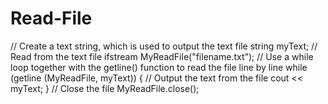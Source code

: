 # Read-File
// Create a text string, which is used to output the text file string myText;  // Read from the text file ifstream MyReadFile("filename.txt");  // Use a while loop together with the getline() function to read the file line by line while (getline (MyReadFile, myText)) {   // Output the text from the file   cout &lt;&lt; myText; }  // Close the file MyReadFile.close();
